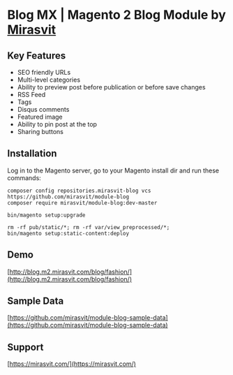 # Blog MX | Magento 2 Blog Module by [Mirasvit](https://mirasvit.com/)

## Key Features

* SEO friendly URLs
* Multi-level categories
* Ability to preview post before publication or before save changes
* RSS Feed
* Tags
* Disqus comments
* Featured image
* Ability to pin post at the top
* Sharing buttons

## Installation

Log in to the Magento server, go to your Magento install dir and run these commands:
```
composer config repositories.mirasvit-blog vcs https://github.com/mirasvit/module-blog
composer require mirasvit/module-blog:dev-master

bin/magento setup:upgrade

rm -rf pub/static/*; rm -rf var/view_preprocessed/*;
bin/magento setup:static-content:deploy
```

## Demo
[http://blog.m2.mirasvit.com/blog/fashion/](http://blog.m2.mirasvit.com/blog/fashion/)

## Sample Data
[https://github.com/mirasvit/module-blog-sample-data](https://github.com/mirasvit/module-blog-sample-data)

## Support
[https://mirasvit.com/](https://mirasvit.com/)
